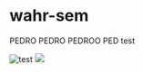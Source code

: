# wahr-sem


PEDRO PEDRO PEDROO PED test


![test](https://c.tenor.com/NVwxxoyoyGgAAAAC/tenor.gif)
![](http://www.reactiongifs.us/wp-content/uploads/2013/10/nuh_uh_conan_obrien.gif)
